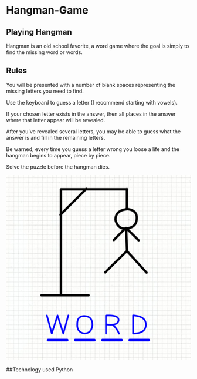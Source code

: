 # Hangman-Game

## Playing Hangman
Hangman is an old school favorite, a word game where the goal is simply to find the missing word or words.
## Rules
You will be presented with a number of blank spaces representing the missing letters you need to find.

Use the keyboard to guess a letter (I recommend starting with vowels).

If your chosen letter exists in the answer, then all places in the answer where that letter appear will be revealed.

After you've revealed several letters, you may be able to guess what the answer is and fill in the remaining letters.

Be warned, every time you guess a letter wrong you loose a life and the hangman begins to appear, piece by piece.

Solve the puzzle before the hangman dies.


![unnamed](unnamed.png?raw=true "Title")

##Technology used
Python
